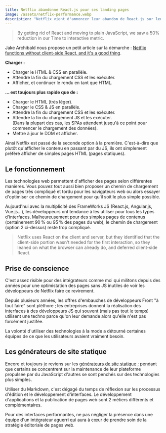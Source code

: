 ```yaml
---
title: Netflix abandonne React.js pour ses landing pages
image: /assets/netflix-performance.webp
description: "Netflix vient d'annoncer leur abandon de React.js sur leurs pages d'interface et ils ont vue les performances de chargement s'améliorer de 50%."
---
```


> By getting rid of React and moving to plain JavaScript, we saw a 50% reduction in our Time to interactive metric.

Jake Archibald nous propose un petit article sur la démarche : [Netflix functions without client-side React, and it's a good thing](https://jakearchibald.com/2017/netflix-and-react/).

**Charger :**

* Charger le HTML & CSS en parallèle.
* Attendre la fin du chargement CSS et les exécuter.
* Afficher, et continuer le rendu en tant que HTML.

**… est toujours plus rapide que de :**

* Charger le HTML (très léger).
* Charger le CSS & JS en parallèle.
* Attendre la fin du chargement CSS et les exécuter.
* Attendre la fin du chargement JS et les exécuter.  
(Dans la plupart des cas, les SPAs attendent jusqu'à ce point pour commencer le chargement des données).
* Mettre à jour le DOM et afficher.

Ainsi Netflix est passé de la seconde option à la première. C'est-à-dire que plutôt qu'afficher le contenu en passant par du JS, ils ont simplement préféré afficher de simples pages HTML (pages statiques).

## Le fonctionnement

Les technologies web permettent d'afficher des pages selon différentes manières. Vous pouvez tout aussi bien proposer un chemin de chargement de pages très compliqué et tordu pour les navigateurs web ou alors essayer d'optimiser ce chemin de chargement pour qu'il soit le plus simple possible.

Aujourd'hui avec la multiplicité des FrameWorks JS (React.js, Angular.js, Vue.js…), les développeurs ont tendance à les utiliser pour tous les types d'interfaces. Malheureusement pour des simples pages de contenus (certainement 90&#8239;% ou 95&#8239;% des pages du web), le chemin de chargement (option 2 ci-dessus) reste trop compliqué.

> Netflix uses React on the client and server, but they identified that the client-side portion wasn't needed for the first interaction, so they leaned on what the browser can already do, and deferred client-side React.

## Prise de conscience

C'est assez risible pour des intégrateurs comme moi qui militons depuis des années pour une optimistation des pages sans JS inutiles de voir les développeurs de Netflix faire ce revirement.

Depuis plusieurs années, les offres d'embauches de développeurs Front "à tout faire" sont pléthore ; les entreprises donnent la réalisation des interfaces à des développeurs JS qui souvent (mais pas tout le temps) utilisent une techno parce qu'on leur demande alors qu'elle n'est pas forcément justifée.

La volonté d'utiliser des technologies à la mode a détourné certaines équipes de ce que les utilisateurs avaient vraiment besoin.

## Les générateurs de site statique

Encore et toujours je reviens sur les [générateurs de site statique](/generateur-site-statique/) ; pendant que certains se concentrent sur la maintenance de leur plateforme propulsée par du JavaScript d'autres se sont penchés sur des technologies plus simples.

Utiliser du Markdown, c'est dégagé du temps de réflexion sur les processus d'édition et le développement d'interfaces. Le développement d'applications et la publication de pages web sont 2 métiers différents et complémentaires.

Pour des interfaces performantes, ne pas négliger la présence dans une équipe d'un intégrateur aguerri qui aura à cœur de prendre soin de la stratégie éditoriale de pages web.
